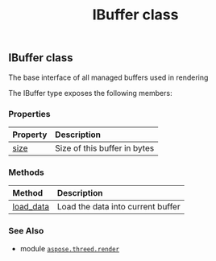 ﻿---
title: IBuffer class
second_title: Aspose.3D for Python via .NET API References
description: 
type: docs
weight: 60
url: /python-net/aspose.threed.render/ibuffer/
is_root: false
---

## IBuffer class

The base interface of all managed buffers used in rendering



The IBuffer type exposes the following members:

### Properties
| Property | Description |
| :- | :- |
| [size](/3d/python-net/aspose.threed.render/ibuffer/size) | Size of this buffer in bytes |


### Methods
| Method | Description |
| :- | :- |
| [load_data](/3d/python-net/aspose.threed.render/ibuffer/load_data/#bytes) | Load the data into current buffer |



### See Also
* module [`aspose.threed.render`](..)
